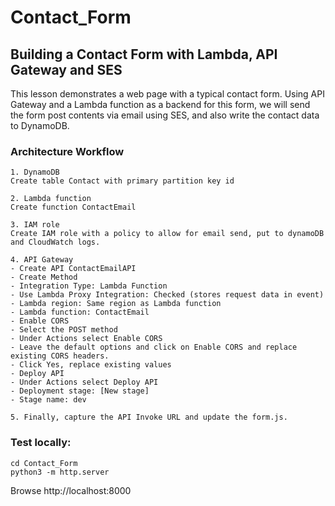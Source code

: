 # Contact_Form


## Building a Contact Form with Lambda, API Gateway and SES
This lesson demonstrates a web page with a typical contact form. Using API Gateway and a Lambda function as a backend for this form, we will send the form post contents via email using SES, and also write the contact data to DynamoDB.

### Architecture Workflow

```
1. DynamoDB
Create table Contact with primary partition key id

2. Lambda function
Create function ContactEmail

3. IAM role
Create IAM role with a policy to allow for email send, put to dynamoDB and CloudWatch logs.

4. API Gateway
- Create API ContactEmailAPI
- Create Method
- Integration Type: Lambda Function
- Use Lambda Proxy Integration: Checked (stores request data in event)
- Lambda region: Same region as Lambda function
- Lambda function: ContactEmail
- Enable CORS
- Select the POST method
- Under Actions select Enable CORS
- Leave the default options and click on Enable CORS and replace existing CORS headers.
- Click Yes, replace existing values
- Deploy API
- Under Actions select Deploy API
- Deployment stage: [New stage]
- Stage name: dev

5. Finally, capture the API Invoke URL and update the form.js.
```



### Test locally:

```
cd Contact_Form
python3 -m http.server
```

Browse http://localhost:8000


